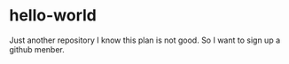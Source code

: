 # hello-world
Just another repository
I know this plan is not good.
So I want to sign up a github menber.
